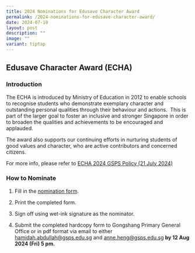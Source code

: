 ```yaml
---
title: 2024 Nominations for Edusave Character Award
permalink: /2024-nominations-for-edusave-character-award/
date: 2024-07-19
layout: post
description: ""
image: ""
variant: tiptap
---
```

<h2>Edusave Character Award (ECHA)</h2>
<p></p>
<h3>Introduction</h3>
<p>The ECHA is introduced by Ministry of Education in 2012 to enable schools
to recognise students who demonstrate exemplary character and outstanding
personal qualities through their behaviour and actions. &nbsp;This is part
of the larger goal to foster an inclusive and stronger Singapore in order
to broaden the qualities and achievements to be encouraged and applauded.</p>
<p>The award also supports our continuing efforts in nurturing students of
good values and character, who are active contributors and concerned citizens.<strong>&nbsp;</strong>
</p>
<p>For more info, please refer to <a href="/files/ECHA_2024_GSPS_Policy__21jul24_.pdf" rel="noopener noreferrer nofollow" target="_blank">ECHA 2024 GSPS Policy (21 July 2024)</a>
</p>
<p></p>
<h3>How to Nominate</h3>
<ol data-tight="true" class="tight">
<li>
<p>Fill in the <a href="/files/ECHA_2024_N2_Nomination_Form_Parents_Coaches.pdf" rel="noopener noreferrer nofollow" target="_blank">nomination form</a>.</p>
</li>
<li>
<p>Print the completed form.</p>
</li>
<li>
<p>Sign off using wet-ink signature as the nominator.</p>
</li>
<li>
<p>Submit the completed hardcopy form to Gongshang Primary General Office
or in pdf format via email to either <a href="mailto:hamidah.abdullah@gsps.edu.sg" rel="noopener noreferrer nofollow" target="_blank">hamidah.abdullah@gsps.edu.sg</a> and
<a href="mailto:anne.heng@gsps.edu.sg" rel="noopener noreferrer nofollow" target="_blank">anne.heng@gsps.edu.sg</a><strong> by 12 Aug 2024 (Fri) 5 pm.</strong>
</p>
<p></p>
</li>
</ol>
<p></p>